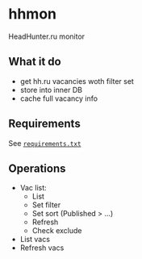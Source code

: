 # hhmon

HeadHunter.ru monitor

## What it do

- get hh.ru vacancies woth filter set
- store into inner DB
- cache full vacancy info

## Requirements

See [`requirements.txt`](requirements.txt)

## Operations

- Vac list:
  - List
  - Set filter
  - Set sort (Published > ...)
  - Refresh
  - Check exclude
- List vacs
- Refresh vacs
